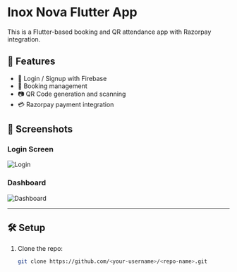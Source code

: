 # Inox Nova Flutter App

This is a Flutter-based booking and QR attendance app with Razorpay integration.

## 🚀 Features
- 🔐 Login / Signup with Firebase
- 📅 Booking management
- 📷 QR Code generation and scanning
- 💳 Razorpay payment integration

## 📸 Screenshots

### Login Screen
![Login](assets/screenshots/login.png)

### Dashboard
![Dashboard](assets/screenshots/home.png)

---

## 🛠️ Setup
1. Clone the repo:
   ```bash
   git clone https://github.com/<your-username>/<repo-name>.git
